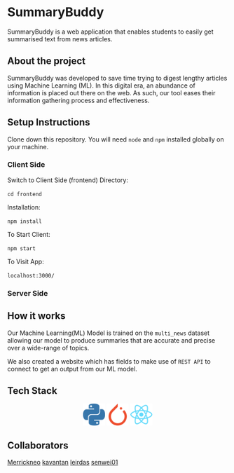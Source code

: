 # SummaryBuddy

SummaryBuddy is a web application that enables students to easily get summarised text from news articles.

## About the project

SummaryBuddy was developed to save time trying to digest lengthy articles using Machine Learning (ML). In this digital era, an abundance of information is placed out there on the web. As such, our tool eases their information gathering process and effectiveness.

## Setup Instructions

Clone down this repository. You will need `node` and `npm` installed globally on your machine.

### Client Side

Switch to Client Side (frontend) Directory:

`cd frontend`

Installation:

`npm install`

To Start Client:

`npm start`

To Visit App:

`localhost:3000/`

### Server Side

## How it works

Our Machine Learning(ML) Model is trained on the `multi_news` dataset allowing our model to produce summaries that are accurate and precise over a wide-range of topics.

We also created a website which has fields to make use of `REST API` to connect to get an output from our ML model.

## Tech Stack

<div align="center">
  <code><img height="50" src="img/python.svg" alt="Python" title="Python" /></code>
  <code><img height="50" src="img/pytorch.svg" alt="Pytorch" title="Pytorch" /></code>
  <code><img height="50" src="img/react.svg" alt="React" title="React" /></code>
</div>

## Collaborators

[Merrickneo](https://github.com/Merrickneo)
[kavantan](https://github.com/kavantan)
[leirdas](https://github.com/leirdas)
[senwei01](https://github.com/senwei01)
